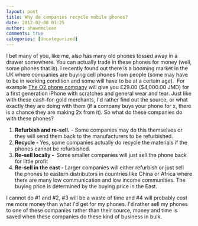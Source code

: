 ```yaml
---
layout: post
title: Why do companies recycle mobile phones?
date: 2012-02-08 01:25
author: shawnmclean
comments: true
categories: [Uncategorized]
---
```

I bet many of you, like me, also has many old phones tossed away in a drawer somewhere. You can actually trade in these phones for money (well, some phones that is). I recently found out there is a booming market in the UK where companies are buying cell phones from people (some may have to be in working condition and some will have to be at a certain age).  For example <a href="http://www.o2.co.uk/">The O2 phone company</a> will give you £29.00 ($4,000.00 JMD) for a first generation iPhone with scratches and general wear and tear. Just like with these cash-for-gold merchants, I'd rather find out the source, or what exactly they are doing with them (if a company buys your phone for x, there is a chance they are making 2x from it). So what do these companies do with these phones?
<ol>
	<li><strong>Refurbish and re-sell.</strong> - Some companies may do this themselves or they will send them back to the manufacturers to be refurbished.</li>
	<li><strong>Recycle - </strong>Yes, some companies actually do recycle the materials if the phones cannot be refurbished.</li>
	<li><strong>Re-sell locally -  </strong>Some smaller companies will just sell the phone back for little profit</li>
	<li><strong>Re-sell in the east - </strong>Larger companies will either refurbish or just sell the phones to eastern distributors in countries like China or Africa where there are many low communication and low income communities. The buying price is determined by the buying price in the East.</li>
</ol>

I cannot do #1 and #2, #3 will be a waste of time and #4 will probably cost me more money than what I'd get for my phones. I'd rather sell my phones to one of these companies rather than their source, money and time is saved when these companies do these kind of business in bulk.
